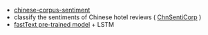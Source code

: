 * [chinese-corpus-sentiment](https://github.com/zhedongzheng/finch/tree/master/chinese-corpus-sentiment)
 * classify the sentiments of Chinese hotel reviews ( [ChnSentiCorp](http://tjzhifei.github.io/resource.html) )
 * [fastText pre-trained model](https://github.com/facebookresearch/fastText/blob/master/pretrained-vectors.md) + LSTM
